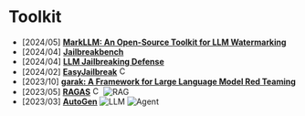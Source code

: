 # Toolkit
- [2024/05] **[MarkLLM: An Open-Source Toolkit for LLM Watermarking](https://arxiv.org/abs/2405.10051)**
- [2024/04] **[Jailbreakbench](https://github.com/JailbreakBench/jailbreakbench)**
- [2024/04] **[LLM Jailbreaking Defense](https://github.com/YihanWang617/llm-jailbreaking-defense?tab=readme-ov-file)**
- [2024/02] **[EasyJailbreak](https://luozisheng.com/)** [<img src="https://github.com/FortAwesome/Font-Awesome/blob/6.x/svgs/brands/github.svg" alt="Code" width="15" height="15">](https://github.com/EasyJailbreak/EasyJailbreak)
- [2023/10] **[garak: A Framework for Large Language Model Red Teaming](https://github.com/leondz/garak)**
- [2023/05] **[RAGAS](https://docs.ragas.io/en/stable/)** [<img src="https://github.com/FortAwesome/Font-Awesome/blob/6.x/svgs/brands/github.svg" alt="Code" width="15" height="15">](https://github.com/explodinggradients/ragas) ![RAG](https://img.shields.io/badge/RAG-87b800)
- [2023/03] **[AutoGen](https://github.com/microsoft/autogen)** ![LLM](https://img.shields.io/badge/LLM-589cf4) ![Agent](https://img.shields.io/badge/Agent-87b800)
